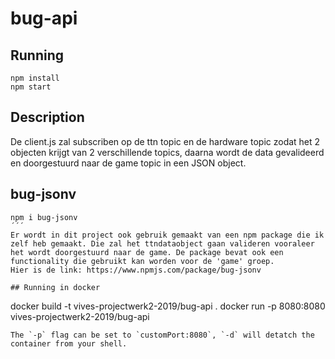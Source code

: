 # bug-api

## Running
```
npm install
npm start
```
## Description
De client.js zal subscriben op de ttn topic en de hardware topic zodat het 2 objecten krijgt van 2 verschillende topics, daarna wordt de data gevalideerd en doorgestuurd naar de game topic in een JSON object.

## bug-jsonv
```
npm i bug-jsonv
´´´
Er wordt in dit project ook gebruik gemaakt van een npm package die ik zelf heb gemaakt. Die zal het ttndataobject gaan valideren vooraleer het wordt doorgestuurd naar de game. De package bevat ook een functionality die gebruikt kan worden voor de 'game' groep. 
Hier is de link: https://www.npmjs.com/package/bug-jsonv

## Running in docker
```
docker build -t vives-projectwerk2-2019/bug-api .
docker run -p 8080:8080 vives-projectwerk2-2019/bug-api
```
The `-p` flag can be set to `customPort:8080`, `-d` will detatch the container from your shell.

